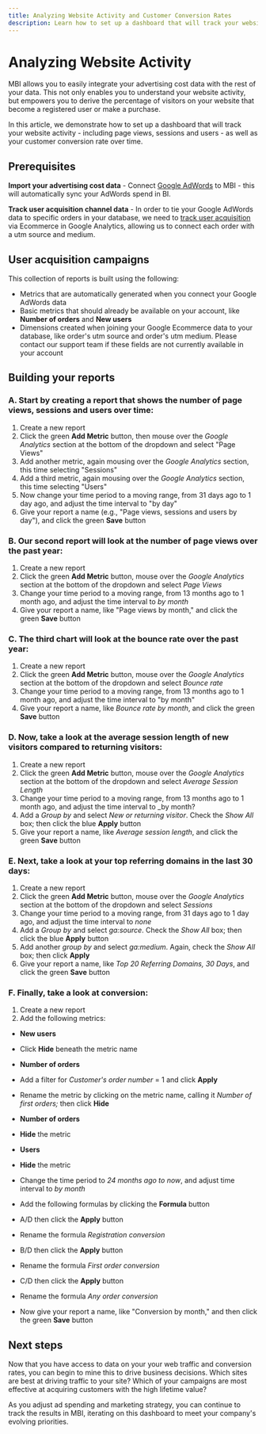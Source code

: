 ```yaml
---
title: Analyzing Website Activity and Customer Conversion Rates
description: Learn how to set up a dashboard that will track your website activity - including page views, sessions and users - as well as your customer conversion rate over time. 
---
```

# Analyzing Website Activity

MBI allows you to easily integrate your advertising cost data with the rest of your data. This not only enables you to understand your website activity, but empowers you to derive the percentage of visitors on your website that become a registered user or make a purchase.

In this article, we demonstrate how to set up a dashboard that will track your website activity - including page views, sessions and users - as well as your customer conversion rate over time.

## Prerequisites

**Import your advertising cost data** - Connect [Google AdWords](../importing-data/integrations/google-adwords.md) to MBI - this will automatically sync your AdWords spend in BI.

**Track user acquisition channel data** - In order to tie your Google AdWords data to specific orders in your database, we need to [track user acquisition](../analysis/google-track-user-acq.md) via Ecommerce in Google Analytics, allowing us to connect each order with a utm source and medium.

## User acquisition campaigns

This collection of reports is built using the following:

* Metrics that are automatically generated when you connect your Google AdWords data
* Basic metrics that should already be available on your account, like **Number of orders** and **New users**
* Dimensions created when joining your Google Ecommerce data to your database, like order's utm source and order's utm medium. Please contact our support team if these fields are not currently available in your account

## Building your reports

### A. Start by creating a report that shows the number of page views, sessions and users over time:

1. Create a new report
1. Click the green **Add Metric** button, then mouse over the _Google Analytics_ section at the bottom of the dropdown and select "Page Views"
1. Add another metric, again mousing over the _Google Analytics_ section, this time selecting "Sessions"
1. Add a third metric, again mousing over the _Google Analytics_ section, this time selecting "Users"
1. Now change your time period to a moving range, from 31 days ago to 1 day ago, and adjust the time interval to "by day"
1. Give your report a name (e.g., "Page views, sessions and users by day"), and click the green **Save** button

### B. Our second report will look at the number of page views over the past year:

1. Create a new report
1. Click the green **Add Metric** button, mouse over the _Google Analytics_ section at the bottom of the dropdown and select _Page Views_
1. Change your time period to a moving range, from 13 months ago to 1 month ago, and adjust the time interval to _by month_
1. Give your report a name, like "Page views by month," and click the green **Save** button

### C. The third chart will look at the bounce rate over the past year:

1. Create a new report
1. Click the green **Add Metric** button, mouse over the _Google Analytics_ section at the bottom of the dropdown and select _Bounce rate_
1. Change your time period to a moving range, from 13 months ago to 1 month ago, and adjust the time interval to "by month"
1. Give your report a name, like _Bounce rate by month_, and click the green **Save** button

### D. Now, take a look at the average session length of new visitors compared to returning visitors:

1. Create a new report
1. Click the green **Add Metric** button, mouse over the _Google Analytics_ section at the bottom of the dropdown and select _Average Session Length_
1. Change your time period to a moving range, from 13 months ago to 1 month ago, and adjust the time interval to _by month?
1. Add a _Group by_ and select _New or returning visitor_.  Check the _Show All_ box; then click the blue **Apply** button
1. Give your report a name, like _Average session length_, and click the green **Save** button

### E. Next, take a look at your top referring domains in the last 30 days:

1. Create a new report
1. Click the green **Add Metric** button, mouse over the _Google Analytics_ section at the bottom of the dropdown and select _Sessions_
1. Change your time period to a moving range, from 31 days ago to 1 day ago, and adjust the time interval to _none_
1. Add a _Group by_ and select _ga:source_.  Check the _Show All_ box; then click the blue **Apply** button
1. Add another _group by_ and select _ga:medium_. Again, check the _Show All_ box; then click **Apply**
1. Give your report a name, like _Top 20 Referring Domains, 30 Days_, and click the green **Save** button

### F. Finally, take a look at conversion:

1. Create a new report
1. Add the following metrics:

* **New users**

 * Click **Hide** beneath the metric name

* **Number of orders**

 * Add a filter for _Customer's order number_ = 1 and click **Apply**
 * Rename the metric by clicking on the metric name, calling it _Number of first orders;_ then click **Hide**

* **Number of orders**
 * **Hide** the metric

* **Users**
 * **Hide** the metric
 * Change the time period to _24 months ago to now_, and adjust time interval to _by month_
 * Add the following formulas by clicking the **Formula** button
  * A/D then click the **Apply** button
   * Rename the formula _Registration conversion_
  * B/D then click the **Apply** button
   * Rename the formula _First order conversion_
  * C/D then click the **Apply** button
   * Rename the formula _Any order conversion_

* Now give your report a name, like "Conversion by month," and then click the green **Save** button

## Next steps

Now that you have access to data on your your web traffic and conversion rates, you can begin to mine this to drive business decisions. Which sites are best at driving traffic to your site?  Which of your campaigns are most effective at acquiring customers with the high lifetime value?

As you adjust ad spending and marketing strategy, you can continue to track the results in MBI, iterating on this dashboard to meet your company's evolving priorities.
